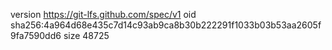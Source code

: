 version https://git-lfs.github.com/spec/v1
oid sha256:4a964d68e435c7d14c93ab9ca8b30b222291f1033b03b53aa2605f9fa7590dd6
size 48725
